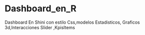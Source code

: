 # Dashboard_en_R
Dashboard En Shini con estilo Css,modelos Estadisticos, Graficos 3d,Interacciones Slider ,KpisItems
